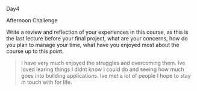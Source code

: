 Day4

Afternoon Challenge

Write a review and reflection of your experiences in this course, as this is the last lecture before your final project, what are your concerns, how do you plan to manage your time, what have you enjoyed most about the course up to this point.

> I have very much enjoyed the struggles and overcoming them. Ive loved learing things I didnt know I could do and seeing how much goes into building applications. Ive met a lot of people I hope to stay in touch with for life.